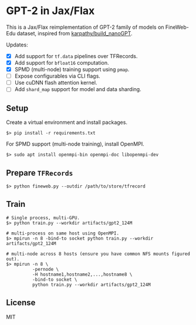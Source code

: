 # GPT-2 in Jax/Flax

This is a Jax/Flax reimplementation of GPT-2 family of models on FineWeb-Edu dataset, inspired from [karpathy/build_nanoGPT](https://github.com/karpathy/build-nanogpt).

Updates:
- [x] Add support for `tf.data` pipelines over TFRecords.
- [x] Add support for `bfloat16` computation.
- [x] SPMD (multi-node) training support using `pmap`.
- [ ] Expose configurables via CLI flags.
- [ ] Use cuDNN flash attention kernel.
- [ ] Add `shard_map` support for model and data sharding.

## Setup
Create a virtual environment and install packages.
```shell
$> pip install -r requirements.txt
```

For SPMD support (multi-node training), install OpenMPI.
```shell
$> sudo apt install openmpi-bin openmpi-doc libopenmpi-dev
```

## Prepare `TFRecords`
```shell
$> python fineweb.py --outdir /path/to/store/tfrecord
```

## Train
```shell
# Single process, multi-GPU.
$> python train.py --workdir artifacts/gpt2_124M

# multi-process on same host using OpenMPI.
$> mpirun -n 8 -bind-to socket python train.py --workdir artifacts/gpt2_124M

# multi-node across 8 hosts (ensure you have common NFS mounts figured out).
$> mpirun -n 8 \
          -pernode \
          -H hostname1,hostname2,...,hostname8 \
          -bind-to socket \
          python train.py --workdir artifacts/gpt2_124M
```

## License
MIT